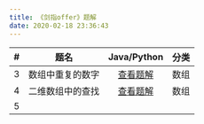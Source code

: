 ```yaml
---
title: 《剑指offer》题解
date: 2020-02-18 23:36:43
---
```


|  #   |       题名       |                         Java/Python                          | 分类 |
| :--: | :--------------: | :----------------------------------------------------------: | :--: |
|  3   | 数组中重复的数字 | [查看题解](/2020/02/10/leetcode-287-find-the-duplicate-number/) | 数组 |
|  4   | 二维数组中的查找 | [查看题解](/2020/02/12/leetcode-240-search-a-2d-matrix-ii/)  | 数组 |
|  5   |                  |                                                              |      |

